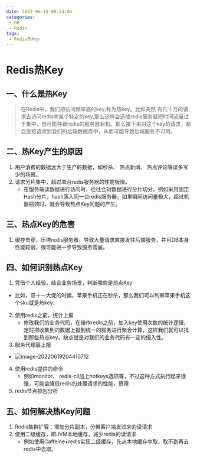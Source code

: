 ```yaml
---
date: 2022-06-19 09:54:04
categories: 
 - DB
 - Redis
tags: 
 - Redis热Key
---
```


#  Redis热Key

## 一、什么是热Key

> 在Redis中，我们把访问频率高的key,称为热key。比如突然 有几十万的请求去访问redis中某个特定的key,那么这样会造成redis服务器短时间流量过于集中，很可能导致redis的服务器宕机。那么接下来对这个key的请求，都会直接请求到我们的后端数据库中，从而可能导致后端服务不可用。

<!--more-->

## 二、热Key产生的原因

1. 用户消费的数据远大于生产的数据，如秒杀、 热点新闻、 热点评论等读多写少的场景。
2. 请求分片集中，超过单台redis服务器的性能极限。
   - 在服务端读数据进行访问时，往往会对数据进行分片切分，例如采用固定Hash分片，hash落入同一台redis服务器，如果瞬间访问量极大，超过机器瓶颈时，就会导致热点Key问题的产生。

## 三、热点Key的危害

1. 缓存击穿，压垮redis服务器，导致大量请求直接发往后端服务，并且DB本身性能较弱，很可能进一步导致服务雪崩。

## 四、如何识别热点Key

1.  凭借个人经验，结合业务场景，判断哪些是热点Key
   - 比如，双十一大促的时候，苹果手机正在秒杀，那么我们可以判断苹果手机这个sku就是热key.
2. 使用redis之前，统计上报
   - 修改我们的业务代码，在操作redis之前，加入key使用次数的统计逻辑，定时把收集到的数据上报到统一的服务进行聚合计算，这样我们就可以找到那些热点key。缺点就是对我们的业务代码有一定的侵入性。
3.  服务代理层上报
   - ![image-20220619204410712](https://gcore.jsdelivr.net/gh/znej/pic/picgo/image-20220619204410712.png)
4. 使用redis提供的命令
   - 例如monitor、 redis-cli加上hotkeys选项等，不过这种方式执行起来很慢，可能会降低redis的处理请求的性能，慎用
5. redis节点抓包分析

## 五、如何解决热Key问题

1. Redis集群扩容：增加分片副本，分摊客户端发过来的读请求
2. 使用二级缓存，即JVM本地缓存，减少redis的读请求
   - 例如使用Caffeine+redis实现二级缓存，先从本地缓存中取，取不到再去redis中去取。